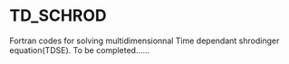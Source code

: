 # TD_SCHROD
Fortran codes for solving multidimensionnal  Time dependant shrodinger equation(TDSE).
To be completed......
